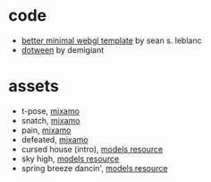 # code
- [better minimal webgl template](https://seansleblanc.itch.io/better-minimal-webgl-template) by sean s. leblanc
- [dotween](http://dotween.demigiant.com/) by demigiant

# assets
- t-pose, [mixamo](https://www.mixamo.com/#/?page=1&query=t+pose)
- snatch, [mixamo](https://www.mixamo.com/#/?page=1&query=snatch)
- pain, [mixamo](https://www.mixamo.com/#/?page=1&query=pain)
- defeated, [mixamo](https://www.mixamo.com/#/?page=1&query=defeated)
- cursed house (intro), [models resource](https://www.models-resource.com/wii/juonthegrudgehauntedhousesimulator/model/35183/)
- sky high, [models resource](https://www.models-resource.com/gamecube/supermonkeyball/model/42591/)
- spring breeze dancin', [models resource](https://www.models-resource.com/nintendo_64/mysticalninjastarringgoemon/model/8447/)
